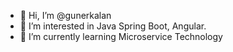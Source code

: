 - 👋 Hi, I’m @gunerkalan
- 👀 I’m interested in Java Spring Boot, Angular.
- 🌱 I’m currently learning Microservice Technology

<!---
gunerkalan/gunerkalan is a ✨ special ✨ repository because its `README.md` (this file) appears on your GitHub profile.
You can click the Preview link to take a look at your changes.
--->
